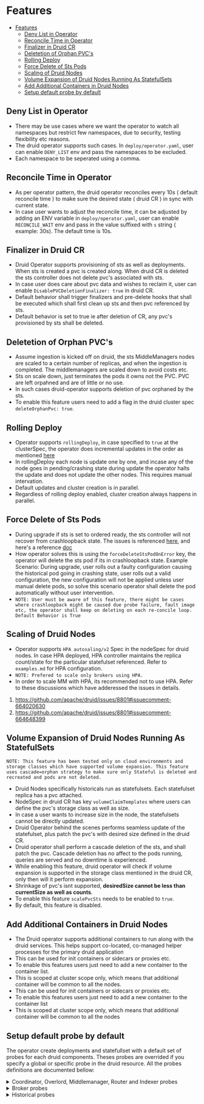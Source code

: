 # Features

- [Features](#features)
  - [Deny List in Operator](#deny-list-in-operator)
  - [Reconcile Time in Operator](#reconcile-time-in-operator)
  - [Finalizer in Druid CR](#finalizer-in-druid-cr)
  - [Deletetion of Orphan PVC's](#deletetion-of-orphan-pvcs)
  - [Rolling Deploy](#rolling-deploy)
  - [Force Delete of Sts Pods](#force-delete-of-sts-pods)
  - [Scaling of Druid Nodes](#scaling-of-druid-nodes)
  - [Volume Expansion of Druid Nodes Running As StatefulSets](#volume-expansion-of-druid-nodes-running-as-statefulsets)
  - [Add Additional Containers in Druid Nodes](#add-additional-containers-in-druid-nodes)
  - [Setup default probe by default](#setup-default-probe-by-default)


## Deny List in Operator

- There may be use cases where we want the operator to watch all namespaces but restrict few namespaces, due to security, testing flexibility etc reasons.
- The druid operator supports such cases. In ```deploy/operator.yaml```, user can enable ```DENY_LIST``` env and pass the namespaces to be excluded.
- Each namespace to be seperated using a comma.

## Reconcile Time in Operator

- As per operator pattern, the druid operator reconciles every 10s ( default reconcile time ) to make sure the desired state ( druid CR ) in sync with current state.
- In case user wants to adjust the reconcile time, it can be adjusted by adding an ENV variable in ```deploy/operator.yaml```, user can enable ```RECONCILE_WAIT``` env and pass in the value suffixed with ```s``` string ( example: 30s). The default time is 10s.

## Finalizer in Druid CR

- Druid Operator supports provisioning of sts as well as deployments. When sts is created a pvc is created along. When druid CR is deleted the sts controller does not delete pvc's associated with sts.
- In case user does care about pvc data and wishes  to reclaim it, user can enable ```DisablePVCDeletionFinalizer: true``` in druid CR.
- Default behavior shall trigger finalizers and pre-delete hooks that shall be executed which shall first clean up sts and then pvc referenced by sts.
- Default behavior is set to true ie after deletion of CR, any pvc's provisioned by sts shall be deleted.

## Deletetion of Orphan PVC's

- Assume ingestion is kicked off on druid, the sts MiddleManagers nodes are scaled to a certain number of replicas, and when the ingestion is completed. The middlemanagers are scaled down to avoid costs etc.
- Sts on scale down, just terminates the pods it owns not the PVC. PVC are left orpahned and are of little or no use.
- In such cases druid-operator supports deletion of pvc orphaned by the sts.
- To enable this feature users need to add a flag in the druid cluster spec ```deleteOrphanPvc: true```.

## Rolling Deploy

- Operator supports ```rollingDeploy```, in case specified to ```true``` at the clusterSpec, the operator does incremental updates in the order as mentioned [here](http://druid.io/docs/latest/operations/rolling-updates.html)
- In rollingDeploy each node is update one by one, and incase any of the node goes in pending/crashing state during update the operator halts the update and does not update the other nodes. This requires manual intervation.
- Default updates and cluster creation is in parallel.
- Regardless of rolling deploy enabled, cluster creation always happens in parallel.

## Force Delete of Sts Pods

- During upgrade if sts is set to ordered ready, the sts controller will not recover from crashloopback state. The issues is referenced [here](https://github.com/kubernetes/kubernetes/issues/67250), and here's a reference [doc](https://kubernetes.io/docs/concepts/workloads/controllers/statefulset/#forced-rollback)
- How operator solves this is using the ```forceDeleteStsPodOnError``` key, the operator will delete the sts pod if its in crashloopback state. Example Scenario: During upgrade, user rolls out a faulty configuration causing the historical pod going in crashing state, user rolls out a valid configuration, the new configuration will not be applied unless user manual delete pods, so solve this scenario operator shall delete the pod automatically without user intervention.
- ```NOTE: User must be aware of this feature, there might be cases where crashloopback might be caused due probe failure, fault image etc, the operator shall keep on deleting on each re-concile loop. Default Behavior is True ```

## Scaling of Druid Nodes

- Operator supports ```HPA autosaling/v2``` Spec in the nodeSpec for druid nodes. In case HPA deployed, HPA controller maintains the replica count/state for the particular statefulset referenced.  Refer to ```examples.md``` for HPA configuration. 
- ```NOTE: Prefered to scale only brokers using HPA.```
- In order to scale MM with HPA, its recommended not to use HPA. Refer to these discussions which have adderessed the issues in details.

1. <https://github.com/apache/druid/issues/8801#issuecomment-664020630>
2. <https://github.com/apache/druid/issues/8801#issuecomment-664648399>

## Volume Expansion of Druid Nodes Running As StatefulSets

```NOTE: This feature has been tested only on cloud environments and storage classes which have supported volume expansion. This feature uses cascade=orphan strategy to make sure only Stateful is deleted and recreated and pods are not deleted.```

- Druid Nodes specifically historicals run as statefulsets. Each statefulset replica has a pvc attached.
- NodeSpec in druid CR has key ```volumeClaimTemplates``` where users can define the pvc's storage class as well as size.
- In case a user wants to increase size in the node, the statefulsets cannot be directly updated.
- Druid Operator behind the scenes performs seamless update of the statefulset, plus patch the pvc's with desired size defined in the druid CR.
- Druid operator shall perform a cascade deletion of the sts, and shall patch the pvc. Cascade deletion has no affect to the pods running, queries are served and no downtime is experienced.
- While enabling this feature, druid operator will check if volume expansion is supported in the storage class mentioned in the druid CR, only then will it perform expansion.
- Shrinkage of pvc's isnt supported, **desiredSize cannot be less than currentSize as well as counts**.
- To enable this feature ```scalePvcSts``` needs to be enabled to ```true```.
- By default, this feature is disabled.

## Add Additional Containers in Druid Nodes

- The Druid operator supports additional containers to run along with the druid services. This helps support co-located, co-managed helper processes for the primary druid application
- This can be used for init containers or sidecars or proxies etc.
- To enable this features users just need to add a new container to the container list.
- This is scoped at cluster scope only, which means that additional container will be common to all the nodes.
- This can be used for init containers or sidecars or proxies etc. 
- To enable this features users just need to add a new container to the container list 
- This is scoped at cluster scope only, which means that additional container will be common to all the nodes

## Setup default probe by default

The operator create deployments and statefullset with a default set of probes for each druid components.
Theses probes are overrided if you specify a global or specific probe in the druid resource.
All the probes definitions are documented bellow:

<details>

<summary>Coordinator, Overlord, Middlemanager, Router and Indexer probes</summary>

```yaml
  livenessProbe:
    failureThreshold: 10
    httpGet:
      path: /status/health
      port: $druid.port
    initialDelaySeconds: 5
    periodSeconds: 10
    successThreshold: 1
    timeoutSeconds: 5
  readinessProbe:
    failureThreshold: 10
    httpGet:
      path: /status/health
      port: $druid.port
    initialDelaySeconds: 5
    periodSeconds: 10
    successThreshold: 1
    timeoutSeconds: 5
  startupProbe:
    failureThreshold: 10
    httpGet:
      path: /status/health
      port: $druid.port
    initialDelaySeconds: 5
    periodSeconds: 10
    successThreshold: 1
    timeoutSeconds: 5
```

</details>

<details>

<summary>Broker probes </summary>

  ```yaml
      livenessProbe:
        failureThreshold: 10
        httpGet:
          path: /status/health
          port: $druid.port
        initialDelaySeconds: 5
        periodSeconds: 10
        successThreshold: 1
        timeoutSeconds: 5
      readinessProbe:
        failureThreshold: 20
        httpGet:
          path: /druid/broker/v1/readiness
          port: $druid.port
        initialDelaySeconds: 5
        periodSeconds: 10
        successThreshold: 1
        timeoutSeconds: 5
      startupProbe:
        failureThreshold: 20
        httpGet:
          path: /druid/broker/v1/readiness
          port: $druid.port
        initialDelaySeconds: 5
        periodSeconds: 10
        successThreshold: 1
        timeoutSeconds: 5
  ```
</details>

<details>

<summary>Historical probes</summary>

```yaml
  livenessProbe:
    failureThreshold: 10
    httpGet:
      path: /status/health
      port: $druid.port
    initialDelaySeconds: 5
    periodSeconds: 10
    successThreshold: 1
    timeoutSeconds: 5
  readinessProbe:
    failureThreshold: 20
    httpGet:
      path: /druid/historical/v1/loadstatus
      port: $druid.port
    initialDelaySeconds: 5
    periodSeconds: 10
    successThreshold: 1
    timeoutSeconds: 5
  startupProbe:
    failureThreshold: 20
    httpGet:
      path: /druid/historical/v1/loadstatus
      port: $druid.port
    initialDelaySeconds: 180
    periodSeconds: 30
    successThreshold: 1
    timeoutSeconds: 10
```

</details>
